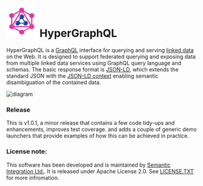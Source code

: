 ![HyperGraphQL](docs/HyperGraphQL.png)  HyperGraphQL
======

HyperGraphQL is a [GraphQL](http://graphql.org) interface for querying and serving [linked data](https://www.w3.org/standards/semanticweb/data) on the Web. It is designed to support federated querying and exposing data from multiple linked data services using GraphQL query language and schemas. The basic response format is [JSON-LD](https://json-ld.org), which extends the standard JSON with the [JSON-LD context](https://json-ld.org/spec/latest/json-ld-api-best-practices/#dfn-json-ld-context) enabling semantic disambiguation of the contained data.

<img src="https://semantic-integration.github.io/hypergraphql/sources/front-diagram.svg" alt="diagram">

### Release
This is v1.0.1, a minor release that contains a few code tidy-ups and enhancements, improves test coverage.
 and adds a couple of generic demo launchers that provide examples of how this can be achieved in practice.
### License note:
 This software has been developed and is maintained by [Semantic Integration Ltd.](http://semanticintegration.co.uk). It 
          is released under Apache License 2.0. See [LICENSE.TXT](https://github.com/semantic-integration/hypergraphql/blob/master/LICENSE.TXT) for more infromation. 
      
